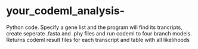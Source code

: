 # your_codeml_analysis-

Python code. Specify a gene list and the program will find its trancripts, create seperate .fasta and .phy files and run codeml to four branch models. Returns codeml result files for each transcript and table with all likelihoods 
